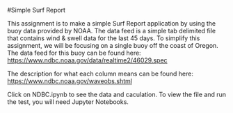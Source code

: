 #Simple Surf Report

This assignment is to make a simple Surf Report application by using the buoy data provided by NOAA. The data feed is a simple tab delimited file that contains wind & swell data for the last 45 days. 
To simplify this assignment, we will be focusing on a single buoy off the coast of Oregon. The data feed for this buoy can be found here:
https://www.ndbc.noaa.gov/data/realtime2/46029.spec

The description for what each column means can be found here: https://www.ndbc.noaa.gov/waveobs.shtml


Click on NDBC.ipynb to see the data and caculation. To view the file and run the test, you will need Jupyter Notebooks.
